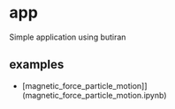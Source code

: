 # app
Simple application using butiran


## examples
+ [magnetic_force_particle_motion]](magnetic_force_particle_motion.ipynb)